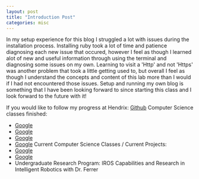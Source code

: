 ```yaml
---
layout: post
title: "Introduction Post"
categories: misc
---
```


In my setup experience for this blog I struggled a lot with issues during the installation process. Installing ruby took a lot of time and patience diagnosing each new issue that occured, however I feel as though I learned alot of new and useful information through using the terminal and diagnosing some issues on my own. Learning to visit a 'Http' and not 'Https' was another problem that took a little getting used to, but overall I feel as though I understand the concepts and content of this lab more than I would if I had not encountered those issues. Setup and running my own blog is something that I have been looking forward to since starting this class and I look forward to the future with it!

If you would like to follow my progress at Hendrix:
[Github](https://github.com/Jkwashu "My personal Github")
Computer Science classes finished:
- [Google](https://hendrix-cs.github.io/csci150 "Foundations of Computer Science")
- [Google](https://hendrix-cs.github.io/csci151 "Data Stuctures")
- [Google](https://hendrix-cs.github.io/csci235 "Intelligent Robotics")
- [Google](https://hendrix-cs.github.io/math240 "Discrete Mathematics")
Current Computer Science Classes / Current Projects:
- [Google](https://hendrix-cs.github.io/csci340 "Databases and Web Systems")
- [Google](https://hendrix-cs.github.io/csci382 "Algorithms")
- Undergraduate Research Program: IROS Capabilities and Research in Intelligent Robotics with Dr. Ferrer
